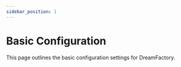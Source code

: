 ```yaml
---
sidebar_position: 1
---
```


# Basic Configuration

This page outlines the basic configuration settings for DreamFactory. 